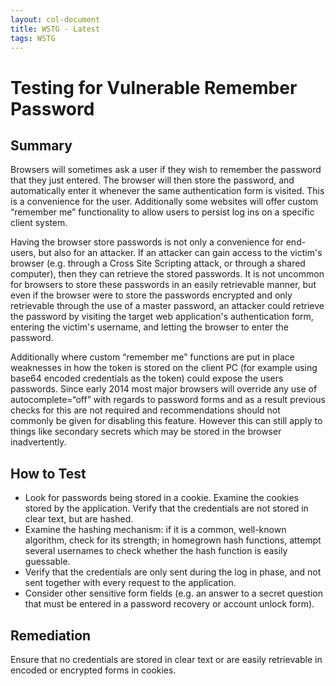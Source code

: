 ```yaml
---
layout: col-document
title: WSTG - Latest
tags: WSTG
---
```

# Testing for Vulnerable Remember Password

## Summary

Browsers will sometimes ask a user if they wish to remember the password that they just entered. The browser will then store the password, and automatically enter it whenever the same authentication form is visited. This is a convenience for the user. Additionally some websites will offer custom “remember me” functionality to allow users to persist log ins on a specific client system.

Having the browser store passwords is not only a convenience for end-users, but also for an attacker. If an attacker can gain access to the victim's browser (e.g. through a Cross Site Scripting attack, or through a shared computer), then they can retrieve the stored passwords. It is not uncommon for browsers to store these passwords in an easily retrievable manner, but even if the browser were to store the passwords encrypted and only retrievable through the use of a master password, an attacker could retrieve the password by visiting the target web application's authentication form, entering the victim's username, and letting the browser to enter the password.

Additionally where custom “remember me” functions are put in place weaknesses in how the token is stored on the client PC (for example using base64 encoded credentials as the token) could expose the users passwords. Since early 2014 most major browsers will override any use of autocomplete=“off” with regards to password forms and as a result previous checks for this are not required and recommendations should not commonly be given for disabling this feature. However this can still apply to things like secondary secrets which may be stored in the browser inadvertently.

## How to Test

- Look for passwords being stored in a cookie. Examine the cookies stored by the application. Verify that the credentials are not stored in clear text, but are hashed.
- Examine the hashing mechanism: if it is a common, well-known algorithm, check for its strength; in homegrown hash functions, attempt several usernames to check whether the hash function is easily guessable.
- Verify that the credentials are only sent during the log in phase, and not sent together with every request to the application.
- Consider other sensitive form fields (e.g. an answer to a secret question that must be entered in a password recovery or account unlock form).

## Remediation

Ensure that no credentials are stored in clear text or are easily retrievable in encoded or encrypted forms in cookies.
